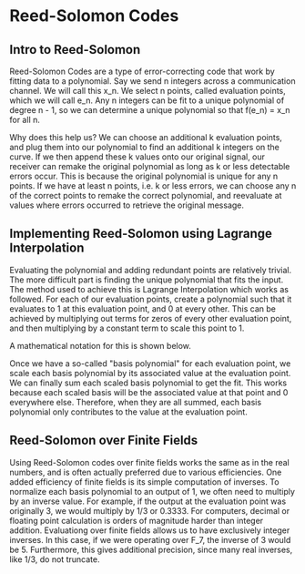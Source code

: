 # Reed-Solomon Codes
## Intro to Reed-Solomon

Reed-Solomon Codes are a type of error-correcting code that work by fitting data to a polynomial. Say we send n integers across a communication channel. We will call this x_n. We select n points, called evaluation points, which we will call e_n. Any n integers can be fit to a unique polynomial of degree n - 1, so we can determine a unique polynomial so that f(e_n) = x_n for all n. 

Why does this help us? We can choose an additional k evaluation points, and plug them into our polynomial to find an additional k integers on the curve. If we then append these k values onto our original signal, our receiver can remake the original polynomial as long as k or less detectable errors occur. This is because the original polynomial is unique for any n points. If we have at least n points, i.e. k or less errors, we can choose any n of the correct points to remake the correct polynomial, and reevaluate at values where errors occurred to retrieve the original message.

## Implementing Reed-Solomon using Lagrange Interpolation

Evaluating the polynomial and adding redundant points are relatively trivial. The more difficult part is finding the unique polynomial that fits the input. The method used to achieve this is Lagrange Interpolation which works as followed. For each of our evaluation points, create a polynomial such that it evaluates to 1 at this evaluation point, and 0 at every other. This can be achieved by multiplying out terms for zeros of every other evaluation point, and then multiplying by a constant term to scale this point to 1.

A mathematical notation for this is shown below.

Once we have a so-called "basis polynomial" for each evaluation point, we scale each basis polynomial by its associated value at the evaluation point. We can finally sum each scaled basis polynomial to get the fit. This works because each scaled basis will be the associated value at that point and 0 everywhere else. Therefore, when they are all summed, each basis polynomial only contributes to the value at the evaluation point.

## Reed-Solomon over Finite Fields

Using Reed-Solomon codes over finite fields works the same as in the real numbers, and is often actually preferred due to various efficiencies. One added efficiency of finite fields is its simple computation of inverses. To normalize each basis polynomial to an output of 1, we often need to multiply by an inverse value. For example, if the output at the evaluation point was originally 3, we would multiply by 1/3 or 0.3333. For computers, decimal or floating point calculation is orders of magnitude harder than integer addition. Evaluationg over finite fields allows us to have exclusively integer inverses. In this case, if we were operating over F_7, the inverse of 3 would be 5. Furthermore, this gives additional precision, since many real inverses, like 1/3, do not truncate.
